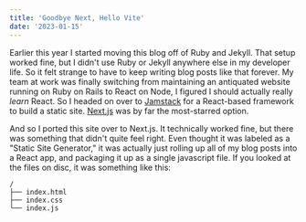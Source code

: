 ```yaml
---
title: 'Goodbye Next, Hello Vite'
date: '2023-01-15'
---
```


Earlier this year I started moving this blog off of Ruby and Jekyll. That setup worked fine, but I didn't use Ruby or Jekyll anywhere else in my developer life. So it felt strange to have to keep writing blog posts like that forever. My team at work was finally switching from maintaining an antiquated website running on Ruby on Rails to React on Node, I figured I should actually really *learn* React. So I headed on over to [Jamstack](https://jamstack.org/) for a React-based framework to build a static site. [Next.js](https://nextjs.org) was by far the most-starred option.

And so I ported this site over to Next.js. It technically worked fine, but there was something that didn't quite feel right. Even thought it was labeled as a "Static Site Generator," it was actually just rolling up all of my blog posts into a React app, and packaging it up as a single javascript file. If you looked at the files on disc, it was something like this:

```
/
├── index.html
├── index.css
└── index.js
```